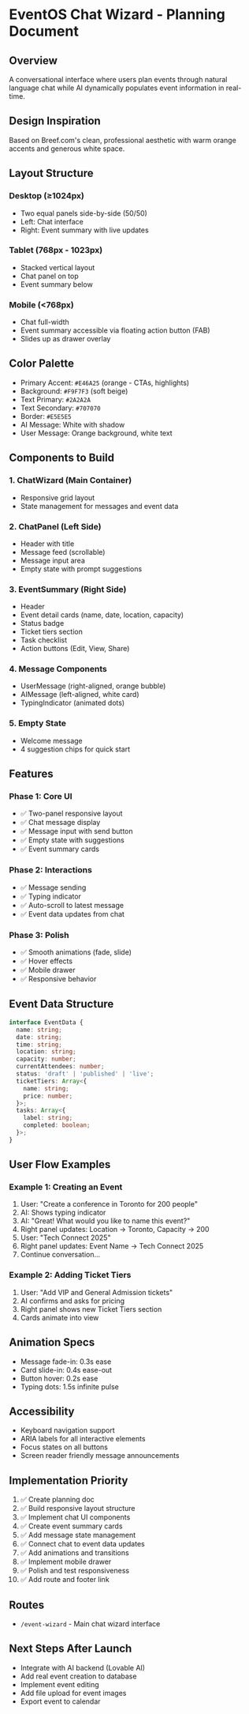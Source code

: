 # EventOS Chat Wizard - Planning Document

## Overview
A conversational interface where users plan events through natural language chat while AI dynamically populates event information in real-time.

## Design Inspiration
Based on Breef.com's clean, professional aesthetic with warm orange accents and generous white space.

## Layout Structure

### Desktop (≥1024px)
- Two equal panels side-by-side (50/50)
- Left: Chat interface
- Right: Event summary with live updates

### Tablet (768px - 1023px)
- Stacked vertical layout
- Chat panel on top
- Event summary below

### Mobile (<768px)
- Chat full-width
- Event summary accessible via floating action button (FAB)
- Slides up as drawer overlay

## Color Palette
- Primary Accent: `#E46A25` (orange - CTAs, highlights)
- Background: `#F9F7F3` (soft beige)
- Text Primary: `#2A2A2A`
- Text Secondary: `#707070`
- Border: `#E5E5E5`
- AI Message: White with shadow
- User Message: Orange background, white text

## Components to Build

### 1. ChatWizard (Main Container)
- Responsive grid layout
- State management for messages and event data

### 2. ChatPanel (Left Side)
- Header with title
- Message feed (scrollable)
- Message input area
- Empty state with prompt suggestions

### 3. EventSummary (Right Side)
- Header
- Event detail cards (name, date, location, capacity)
- Status badge
- Ticket tiers section
- Task checklist
- Action buttons (Edit, View, Share)

### 4. Message Components
- UserMessage (right-aligned, orange bubble)
- AIMessage (left-aligned, white card)
- TypingIndicator (animated dots)

### 5. Empty State
- Welcome message
- 4 suggestion chips for quick start

## Features

### Phase 1: Core UI
- ✅ Two-panel responsive layout
- ✅ Chat message display
- ✅ Message input with send button
- ✅ Empty state with suggestions
- ✅ Event summary cards

### Phase 2: Interactions
- ✅ Message sending
- ✅ Typing indicator
- ✅ Auto-scroll to latest message
- ✅ Event data updates from chat

### Phase 3: Polish
- ✅ Smooth animations (fade, slide)
- ✅ Hover effects
- ✅ Mobile drawer
- ✅ Responsive behavior

## Event Data Structure
```typescript
interface EventData {
  name: string;
  date: string;
  time: string;
  location: string;
  capacity: number;
  currentAttendees: number;
  status: 'draft' | 'published' | 'live';
  ticketTiers: Array<{
    name: string;
    price: number;
  }>;
  tasks: Array<{
    label: string;
    completed: boolean;
  }>;
}
```

## User Flow Examples

### Example 1: Creating an Event
1. User: "Create a conference in Toronto for 200 people"
2. AI: Shows typing indicator
3. AI: "Great! What would you like to name this event?"
4. Right panel updates: Location → Toronto, Capacity → 200
5. User: "Tech Connect 2025"
6. Right panel updates: Event Name → Tech Connect 2025
7. Continue conversation...

### Example 2: Adding Ticket Tiers
1. User: "Add VIP and General Admission tickets"
2. AI confirms and asks for pricing
3. Right panel shows new Ticket Tiers section
4. Cards animate into view

## Animation Specs
- Message fade-in: 0.3s ease
- Card slide-in: 0.4s ease-out
- Button hover: 0.2s ease
- Typing dots: 1.5s infinite pulse

## Accessibility
- Keyboard navigation support
- ARIA labels for all interactive elements
- Focus states on all buttons
- Screen reader friendly message announcements

## Implementation Priority
1. ✅ Create planning doc
2. ✅ Build responsive layout structure
3. ✅ Implement chat UI components
4. ✅ Create event summary cards
5. ✅ Add message state management
6. ✅ Connect chat to event data updates
7. ✅ Add animations and transitions
8. ✅ Implement mobile drawer
9. ✅ Polish and test responsiveness
10. ✅ Add route and footer link

## Routes
- `/event-wizard` - Main chat wizard interface

## Next Steps After Launch
- Integrate with AI backend (Lovable AI)
- Add real event creation to database
- Implement event editing
- Add file upload for event images
- Export event to calendar
